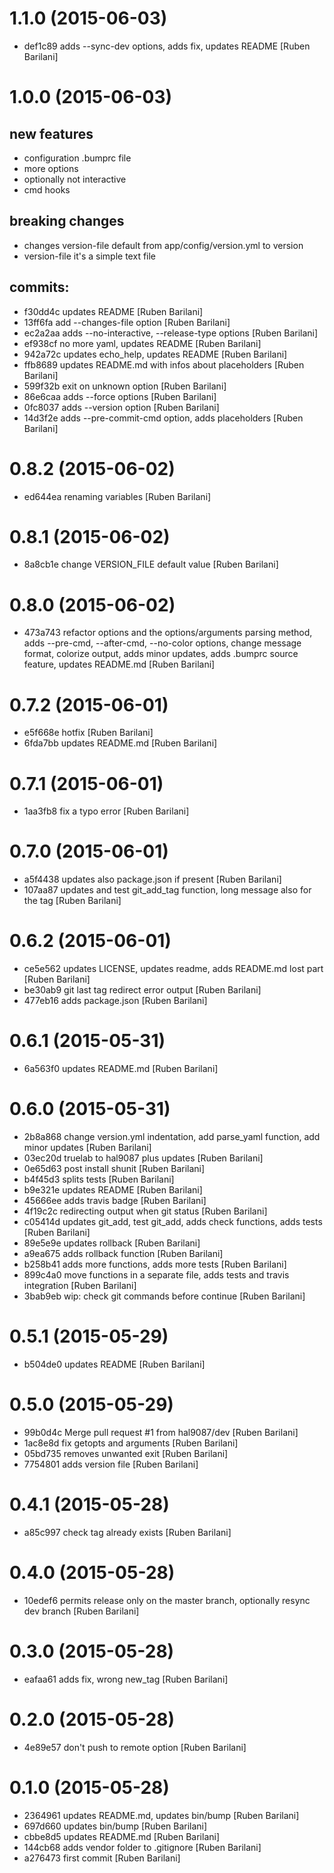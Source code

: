 # 1.1.0 (2015-06-03)

- def1c89 adds --sync-dev options, adds fix, updates README [Ruben Barilani]


# 1.0.0 (2015-06-03)

## new features

- configuration .bumprc file
- more options 
- optionally not interactive
- cmd hooks


## breaking changes

- changes version-file default from app/config/version.yml to version
- version-file it's a simple text file

## commits:

- f30dd4c updates README [Ruben Barilani]
- 13ff6fa add --changes-file option [Ruben Barilani]
- ec2a2aa adds --no-interactive, --release-type options [Ruben Barilani]
- ef938cf no more yaml, updates README [Ruben Barilani]
- 942a72c updates echo_help, updates README [Ruben Barilani]
- ffb8689 updates README.md with infos about placeholders [Ruben Barilani]
- 599f32b exit on unknown option [Ruben Barilani]
- 86e6caa adds --force options [Ruben Barilani]
- 0fc8037 adds --version option [Ruben Barilani]
- 14d3f2e adds --pre-commit-cmd option, adds placeholders [Ruben Barilani]


# 0.8.2 (2015-06-02)

- ed644ea renaming variables [Ruben Barilani]


# 0.8.1 (2015-06-02)

- 8a8cb1e change VERSION_FILE default value [Ruben Barilani]


# 0.8.0 (2015-06-02)

- 473a743 refactor options and the options/arguments parsing method, adds --pre-cmd, --after-cmd, --no-color options, change message format, colorize output,  adds minor updates, adds .bumprc source feature, updates README.md [Ruben Barilani]


# 0.7.2 (2015-06-01)

- e5f668e hotfix [Ruben Barilani]
- 6fda7bb updates README.md [Ruben Barilani]


# 0.7.1 (2015-06-01)

- 1aa3fb8 fix a typo error [Ruben Barilani]


# 0.7.0 (2015-06-01)

- a5f4438 updates also package.json if present [Ruben Barilani]
- 107aa87 updates and test git_add_tag function, long message also for the tag [Ruben Barilani]


# 0.6.2 (2015-06-01)

- ce5e562 updates LICENSE, updates readme, adds README.md lost part [Ruben Barilani]
- be30ab9 git last tag redirect error output [Ruben Barilani]
- 477eb16 adds package.json [Ruben Barilani]


# 0.6.1 (2015-05-31)

- 6a563f0 updates README.md [Ruben Barilani]


# 0.6.0 (2015-05-31)

- 2b8a868 change version.yml indentation, add parse_yaml function, add minor updates [Ruben Barilani]
- 03ec20d truelab to hal9087 plus updates [Ruben Barilani]
- 0e65d63 post install shunit [Ruben Barilani]
- b4f45d3 splits tests [Ruben Barilani]
- b9e321e updates README [Ruben Barilani]
- 45666ee adds travis badge [Ruben Barilani]
- 4f19c2c redirecting output when git status [Ruben Barilani]
- c05414d updates git_add, test git_add, adds check functions, adds tests [Ruben Barilani]
- 89e5e9e updates rollback [Ruben Barilani]
- a9ea675 adds rollback function [Ruben Barilani]
- b258b41 adds more functions, adds more tests [Ruben Barilani]
- 899c4a0 move functions in a separate file, adds tests and travis integration [Ruben Barilani]
- 3bab9eb wip: check git commands before continue [Ruben Barilani]


# 0.5.1 (2015-05-29)

- b504de0 updates README [Ruben Barilani]


# 0.5.0 (2015-05-29)

- 99b0d4c Merge pull request #1 from hal9087/dev [Ruben Barilani]
- 1ac8e8d fix getopts and arguments [Ruben Barilani]
- 05bd735 removes unwanted exit [Ruben Barilani]
- 7754801 adds version file [Ruben Barilani]


# 0.4.1 (2015-05-28)

- a85c997 check tag already exists [Ruben Barilani]


# 0.4.0 (2015-05-28)

- 10edef6 permits release only on the master branch, optionally resync dev branch [Ruben Barilani]


# 0.3.0 (2015-05-28)

- eafaa61 adds fix, wrong new_tag [Ruben Barilani]


# 0.2.0 (2015-05-28)

- 4e89e57 don't push to remote option [Ruben Barilani]


# 0.1.0 (2015-05-28)

- 2364961 updates README.md, updates bin/bump [Ruben Barilani]
- 697d660 updates bin/bump [Ruben Barilani]
- cbbe8d5 updates README.md [Ruben Barilani]
- 144cb68 adds vendor folder to .gitignore [Ruben Barilani]
- a276473 first commit [Ruben Barilani]
